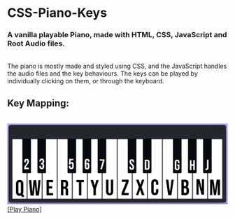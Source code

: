 # CSS-Piano-Keys
### A vanilla playable Piano, made with HTML, CSS, JavaScript and Root Audio files.
<br>
The piano is mostly made and styled using CSS, and the JavaScript handles the audio files and the key behaviours.
The keys can be played by individually clicking on them, or through the keyboard.

## Key Mapping:
<br>
<img src="images/keymaps.png" alt="key maps">
<br>
<a href="https://arindal1.github.io/CSS-Piano-Keys/" target="_blank">[Play Piano]</a>
